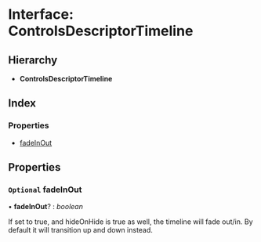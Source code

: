 # Interface: ControlsDescriptorTimeline

## Hierarchy

* **ControlsDescriptorTimeline**

## Index

### Properties

* [fadeInOut](playeradaptor.controlsdescriptortimeline.md#optional-fadeinout)

## Properties

### `Optional` fadeInOut

• **fadeInOut**? : *boolean*

If set to true, and hideOnHide is true as well, the timeline will fade out/in.
By default it will transition up and down instead.
